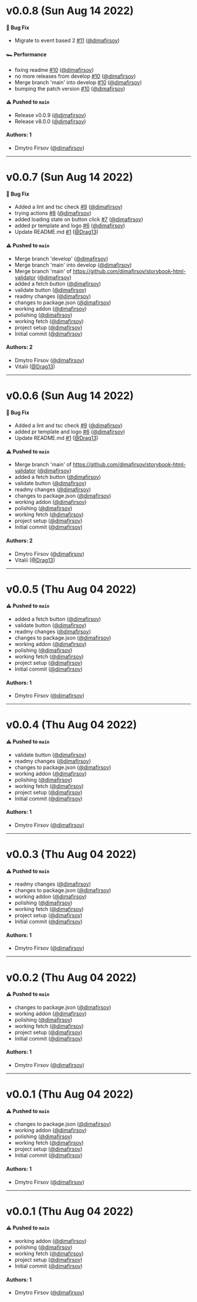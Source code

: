 # v0.0.8 (Sun Aug 14 2022)

#### 🐛 Bug Fix

- Migrate to event based 2 [#11](https://github.com/dimafirsov/storybook-html-validator/pull/11) ([@dimafirsov](https://github.com/dimafirsov))

#### 🏎 Performance

- fixing readme [#10](https://github.com/dimafirsov/storybook-html-validator/pull/10) ([@dimafirsov](https://github.com/dimafirsov))
- no more releases from develop [#10](https://github.com/dimafirsov/storybook-html-validator/pull/10) ([@dimafirsov](https://github.com/dimafirsov))
- Merge branch 'main' into develop [#10](https://github.com/dimafirsov/storybook-html-validator/pull/10) ([@dimafirsov](https://github.com/dimafirsov))
- bumping the patch version [#10](https://github.com/dimafirsov/storybook-html-validator/pull/10) ([@dimafirsov](https://github.com/dimafirsov))

#### ⚠️ Pushed to `main`

- Release v0.0.9 ([@dimafirsov](https://github.com/dimafirsov))
- Release v8.0.0 ([@dimafirsov](https://github.com/dimafirsov))

#### Authors: 1

- Dmytro Firsov ([@dimafirsov](https://github.com/dimafirsov))

---

# v0.0.7 (Sun Aug 14 2022)

#### 🐛 Bug Fix

- Added a lint and tsc check [#9](https://github.com/dimafirsov/storybook-html-validator/pull/9) ([@dimafirsov](https://github.com/dimafirsov))
- trying actions [#8](https://github.com/dimafirsov/storybook-html-validator/pull/8) ([@dimafirsov](https://github.com/dimafirsov))
- added loading state on button click [#7](https://github.com/dimafirsov/storybook-html-validator/pull/7) ([@dimafirsov](https://github.com/dimafirsov))
- added pr template and logo [#6](https://github.com/dimafirsov/storybook-html-validator/pull/6) ([@dimafirsov](https://github.com/dimafirsov))
- Update README.md [#1](https://github.com/dimafirsov/storybook-html-validator/pull/1) ([@Drag13](https://github.com/Drag13))

#### ⚠️ Pushed to `main`

- Merge branch 'develop' ([@dimafirsov](https://github.com/dimafirsov))
- Merge branch 'main' into develop ([@dimafirsov](https://github.com/dimafirsov))
- Merge branch 'main' of https://github.com/dimafirsov/storybook-html-validator ([@dimafirsov](https://github.com/dimafirsov))
- added a fetch button ([@dimafirsov](https://github.com/dimafirsov))
- validate button ([@dimafirsov](https://github.com/dimafirsov))
- readmy changes ([@dimafirsov](https://github.com/dimafirsov))
- changes to package.json ([@dimafirsov](https://github.com/dimafirsov))
- working addon ([@dimafirsov](https://github.com/dimafirsov))
- polishing ([@dimafirsov](https://github.com/dimafirsov))
- working fetch ([@dimafirsov](https://github.com/dimafirsov))
- project setup ([@dimafirsov](https://github.com/dimafirsov))
- Initial commit ([@dimafirsov](https://github.com/dimafirsov))

#### Authors: 2

- Dmytro Firsov ([@dimafirsov](https://github.com/dimafirsov))
- Vitalii ([@Drag13](https://github.com/Drag13))

---

# v0.0.6 (Sun Aug 14 2022)

#### 🐛 Bug Fix

- Added a lint and tsc check [#9](https://github.com/dimafirsov/storybook-html-validator/pull/9) ([@dimafirsov](https://github.com/dimafirsov))
- added pr template and logo [#6](https://github.com/dimafirsov/storybook-html-validator/pull/6) ([@dimafirsov](https://github.com/dimafirsov))
- Update README.md [#1](https://github.com/dimafirsov/storybook-html-validator/pull/1) ([@Drag13](https://github.com/Drag13))

#### ⚠️ Pushed to `main`

- Merge branch 'main' of https://github.com/dimafirsov/storybook-html-validator ([@dimafirsov](https://github.com/dimafirsov))
- added a fetch button ([@dimafirsov](https://github.com/dimafirsov))
- validate button ([@dimafirsov](https://github.com/dimafirsov))
- readmy changes ([@dimafirsov](https://github.com/dimafirsov))
- changes to package.json ([@dimafirsov](https://github.com/dimafirsov))
- working addon ([@dimafirsov](https://github.com/dimafirsov))
- polishing ([@dimafirsov](https://github.com/dimafirsov))
- working fetch ([@dimafirsov](https://github.com/dimafirsov))
- project setup ([@dimafirsov](https://github.com/dimafirsov))
- Initial commit ([@dimafirsov](https://github.com/dimafirsov))

#### Authors: 2

- Dmytro Firsov ([@dimafirsov](https://github.com/dimafirsov))
- Vitalii ([@Drag13](https://github.com/Drag13))

---

# v0.0.5 (Thu Aug 04 2022)

#### ⚠️ Pushed to `main`

- added a fetch button ([@dimafirsov](https://github.com/dimafirsov))
- validate button ([@dimafirsov](https://github.com/dimafirsov))
- readmy changes ([@dimafirsov](https://github.com/dimafirsov))
- changes to package.json ([@dimafirsov](https://github.com/dimafirsov))
- working addon ([@dimafirsov](https://github.com/dimafirsov))
- polishing ([@dimafirsov](https://github.com/dimafirsov))
- working fetch ([@dimafirsov](https://github.com/dimafirsov))
- project setup ([@dimafirsov](https://github.com/dimafirsov))
- Initial commit ([@dimafirsov](https://github.com/dimafirsov))

#### Authors: 1

- Dmytro Firsov ([@dimafirsov](https://github.com/dimafirsov))

---

# v0.0.4 (Thu Aug 04 2022)

#### ⚠️ Pushed to `main`

- validate button ([@dimafirsov](https://github.com/dimafirsov))
- readmy changes ([@dimafirsov](https://github.com/dimafirsov))
- changes to package.json ([@dimafirsov](https://github.com/dimafirsov))
- working addon ([@dimafirsov](https://github.com/dimafirsov))
- polishing ([@dimafirsov](https://github.com/dimafirsov))
- working fetch ([@dimafirsov](https://github.com/dimafirsov))
- project setup ([@dimafirsov](https://github.com/dimafirsov))
- Initial commit ([@dimafirsov](https://github.com/dimafirsov))

#### Authors: 1

- Dmytro Firsov ([@dimafirsov](https://github.com/dimafirsov))

---

# v0.0.3 (Thu Aug 04 2022)

#### ⚠️ Pushed to `main`

- readmy changes ([@dimafirsov](https://github.com/dimafirsov))
- changes to package.json ([@dimafirsov](https://github.com/dimafirsov))
- working addon ([@dimafirsov](https://github.com/dimafirsov))
- polishing ([@dimafirsov](https://github.com/dimafirsov))
- working fetch ([@dimafirsov](https://github.com/dimafirsov))
- project setup ([@dimafirsov](https://github.com/dimafirsov))
- Initial commit ([@dimafirsov](https://github.com/dimafirsov))

#### Authors: 1

- Dmytro Firsov ([@dimafirsov](https://github.com/dimafirsov))

---

# v0.0.2 (Thu Aug 04 2022)

#### ⚠️ Pushed to `main`

- changes to package.json ([@dimafirsov](https://github.com/dimafirsov))
- working addon ([@dimafirsov](https://github.com/dimafirsov))
- polishing ([@dimafirsov](https://github.com/dimafirsov))
- working fetch ([@dimafirsov](https://github.com/dimafirsov))
- project setup ([@dimafirsov](https://github.com/dimafirsov))
- Initial commit ([@dimafirsov](https://github.com/dimafirsov))

#### Authors: 1

- Dmytro Firsov ([@dimafirsov](https://github.com/dimafirsov))

---

# v0.0.1 (Thu Aug 04 2022)

#### ⚠️ Pushed to `main`

- changes to package.json ([@dimafirsov](https://github.com/dimafirsov))
- working addon ([@dimafirsov](https://github.com/dimafirsov))
- polishing ([@dimafirsov](https://github.com/dimafirsov))
- working fetch ([@dimafirsov](https://github.com/dimafirsov))
- project setup ([@dimafirsov](https://github.com/dimafirsov))
- Initial commit ([@dimafirsov](https://github.com/dimafirsov))

#### Authors: 1

- Dmytro Firsov ([@dimafirsov](https://github.com/dimafirsov))

---

# v0.0.1 (Thu Aug 04 2022)

#### ⚠️ Pushed to `main`

- working addon ([@dimafirsov](https://github.com/dimafirsov))
- polishing ([@dimafirsov](https://github.com/dimafirsov))
- working fetch ([@dimafirsov](https://github.com/dimafirsov))
- project setup ([@dimafirsov](https://github.com/dimafirsov))
- Initial commit ([@dimafirsov](https://github.com/dimafirsov))

#### Authors: 1

- Dmytro Firsov ([@dimafirsov](https://github.com/dimafirsov))
